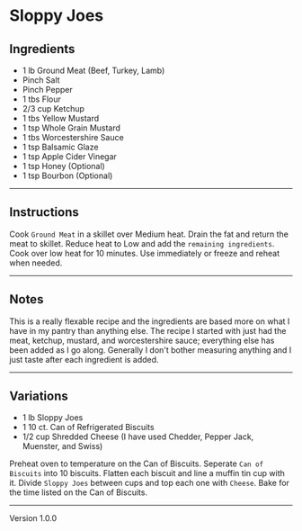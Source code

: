 # Sloppy Joes

## Ingredients

* 1 lb Ground Meat (Beef, Turkey, Lamb)
* Pinch Salt
* Pinch Pepper
* 1 tbs Flour
* 2/3 cup Ketchup
* 1 tbs Yellow Mustard
* 1 tsp Whole Grain Mustard
* 1 tbs Worcestershire Sauce
* 1 tsp Balsamic Glaze
* 1 tsp Apple Cider Vinegar
* 1 tsp Honey (Optional)
* 1 tsp Bourbon (Optional)

---

## Instructions

Cook `Ground Meat` in a skillet over Medium heat.
Drain the fat and return the meat to skillet.
Reduce heat to Low and add the `remaining ingredients`.
Cook over low heat for 10 minutes.
Use immediately or freeze and reheat when needed.

---

## Notes

This is a really flexable recipe and the ingredients are based more
on what I have in my pantry than anything else.
The recipe I started with just had the meat, ketchup, mustard,
and worcestershire sauce; everything else has been added as I go along.
Generally I don't bother measuring anything and I just taste after each
ingredient is added.

---

## Variations

* 1 lb Sloppy Joes
* 1 10 ct. Can of Refrigerated Biscuits
* 1/2 cup Shredded Cheese (I have used Chedder, Pepper Jack, Muenster, and Swiss)

Preheat oven to temperature on the Can of Biscuits.
Seperate `Can of Biscuits` into 10 biscuits.
Flatten each biscuit and line a muffin tin cup with it.
Divide `Sloppy Joes` between cups and top each one with `Cheese`.
Bake for the time listed on the Can of Biscuits.

---

Version 1.0.0
